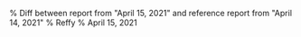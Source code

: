 % Diff between report from "April 15, 2021" and reference report from "April 14, 2021"
% Reffy
% April 15, 2021

